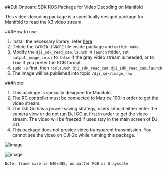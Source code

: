 ##DJI Onboard SDK ROS Package for Video Decoding on Manifold

This video-decoding package is a specifically desiged package for Manifold to read the X3 video stream.

###How to use
1. Install the necessary library: refer [here](https://github.com/dji-sdk/manifold_cam)
2. Delete the `CATKIN_IGNORE` file inside package and `catkin_make`.
2. Modify the `dji_sdk_read_cam.launch` in `launch` folder, set `output_image_color` to `false` if the gray video stream is needed, or to `true` if you prefer the RGB format.
3. `sudo -s` first, then `roslaunch dji_sdk_read_cam dji_sdk_read_cam.launch`
4. The image will be published into topic `/dji_sdk/image_raw`


###Note:
1. This package is specially designed for Manifold.
2. The RC controller must be connected to Matrice 100 in order to get the video stream.
3. The DJI Go has a power-saving strategy, users should either enter the camera view or do not run DJI GO at first in order to get the video stream. The video will be freezed if uses stay in the main screen of DJI GO. 
3. This package does not provice video transparent transmission. You cannot see the video on DJI Go while running this package.


![image](../dji_sdk_doc/readcam_nv.png)

![image](../dji_sdk_doc/readcam.png)


	Note: frame size is 640x480, no matter RGB or Grayscale
